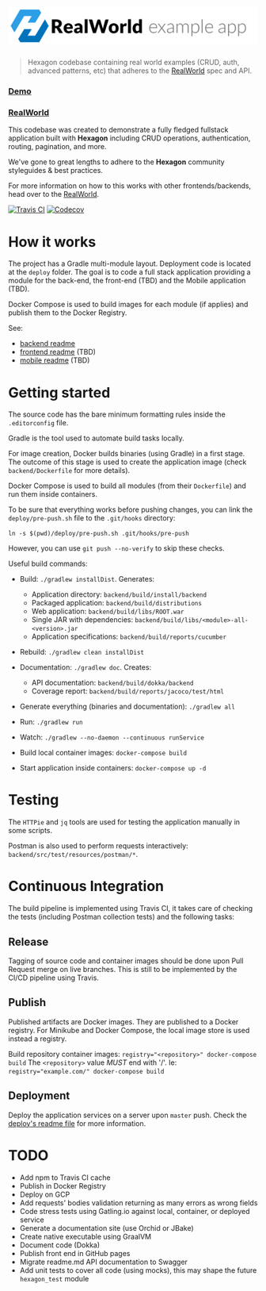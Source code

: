 
# ![RealWorld Hexagon Implementation](logo.png)

> Hexagon codebase containing real world examples (CRUD, auth, advanced patterns, etc) that
> adheres to the [RealWorld] spec and API.

### [Demo](https://github.com/gothinkster/realworld)
### [RealWorld]

This codebase was created to demonstrate a fully fledged fullstack application built with
**Hexagon** including CRUD operations, authentication, routing, pagination, and more.

We've gone to great lengths to adhere to the **Hexagon** community styleguides & best practices.

For more information on how to this works with other frontends/backends, head over to the
[RealWorld].
  
[![Travis CI](https://travis-ci.org/hexagonkt/real_world.svg?branch=master)][Travis]
[![Codecov](https://codecov.io/gh/hexagonkt/real_world/branch/master/graph/badge.svg)][Codecov]

[RealWorld]: https://github.com/gothinkster/realworld

[Travis]: https://travis-ci.org/hexagonkt/real_world
[Codecov]: https://codecov.io/gh/hexagonkt/real_world

# How it works

The project has a Gradle multi-module layout. Deployment code is located at the `deploy` folder.
The goal is to code a full stack application providing a module for the back-end, the front-end
(TBD) and the Mobile application (TBD).

Docker Compose is used to build images for each module (if applies) and publish them to the Docker
Registry.

See:

* [backend readme](backend/README.md)
* [frontend readme](frontend/README.md) (TBD)
* [mobile readme](mobile/README.md) (TBD)

# Getting started

The source code has the bare minimum formatting rules inside the `.editorconfig` file.

Gradle is the tool used to automate build tasks locally.

For image creation, Docker builds binaries (using Gradle) in a first stage. The outcome of this
stage is used to create the application image (check `backend/Dockerfile` for more details).

Docker Compose is used to build all modules (from their `Dockerfile`) and run them inside
containers.

To be sure that everything works before pushing changes, you can link the `deploy/pre-push.sh` file
to the `.git/hooks` directory:

    ln -s $(pwd)/deploy/pre-push.sh .git/hooks/pre-push
    
However, you can use `git push --no-verify` to skip these checks.

Useful build commands:

* Build: `./gradlew installDist`. Generates:
  - Application directory: `backend/build/install/backend`
  - Packaged application: `backend/build/distributions`
  - Web application: `backend/build/libs/ROOT.war`
  - Single JAR with dependencies: `backend/build/libs/<module>-all-<version>.jar`
  - Application specifications: `backend/build/reports/cucumber`

* Rebuild: `./gradlew clean installDist`

* Documentation: `./gradlew doc`. Creates:
  - API documentation: `backend/build/dokka/backend`
  - Coverage report: `backend/build/reports/jacoco/test/html`
  
* Generate everything (binaries and documentation): `./gradlew all` 

* Run: `./gradlew run`

* Watch: `./gradlew --no-daemon --continuous runService`

* Build local container images: `docker-compose build`

* Start application inside containers: `docker-compose up -d`

# Testing

The `HTTPie` and `jq` tools are used for testing the application manually in some scripts.

Postman is also used to perform requests interactively: `backend/src/test/resources/postman/*`.

# Continuous Integration

The build pipeline is implemented using Travis CI, it takes care of checking the tests (including
Postman collection tests) and the following tasks:

## Release

Tagging of source code and container images should be done upon Pull Request merge on live branches.
This is still to be implemented by the CI/CD pipeline using Travis.

## Publish

Published artifacts are Docker images. They are published to a Docker registry. For Minikube and
Docker Compose, the local image store is used instead a registry.

Build repository container images: `registry="<repository>" docker-compose build` The `<repository>`
value *MUST* end with '/'. Ie: `registry="example.com/" docker-compose build`

## Deployment

Deploy the application services on a server upon `master` push. Check the
[deploy's readme file](deploy/README.md) for more information.

# TODO

* Add npm to Travis CI cache
* Publish in Docker Registry
* Deploy on GCP
* Add requests' bodies validation returning as many errors as wrong fields
* Code stress tests using Gatling.io against local, container, or deployed service
* Generate a documentation site (use Orchid or JBake)
* Create native executable using GraalVM
* Document code (Dokka)
* Publish front end in GitHub pages
* Migrate readme.md API documentation to Swagger
* Add unit tests to cover all code (using mocks), this may shape the future `hexagon_test` module
